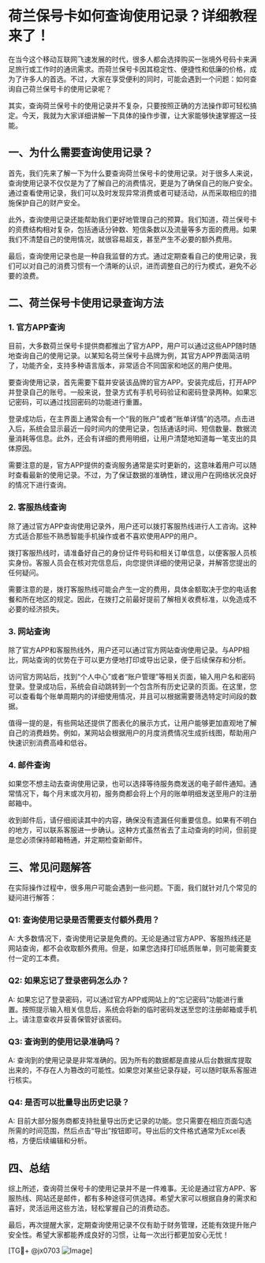# 荷兰保号卡如何查询使用记录？详细教程来了！

在当今这个移动互联网飞速发展的时代，很多人都会选择购买一张境外号码卡来满足旅行或工作时的通讯需求。而荷兰保号卡因其稳定性、便捷性和低廉的价格，成为了许多人的首选。不过，大家在享受便利的同时，可能会遇到一个问题：如何查询自己荷兰保号卡的使用记录呢？

其实，查询荷兰保号卡的使用记录并不复杂，只要按照正确的方法操作即可轻松搞定。今天，我就为大家详细讲解一下具体的操作步骤，让大家能够快速掌握这一技能。

## 一、为什么需要查询使用记录？

首先，我们先来了解一下为什么要查询荷兰保号卡的使用记录。对于很多人来说，查询使用记录不仅仅是为了了解自己的消费情况，更是为了确保自己的账户安全。通过查看使用记录，我们可以及时发现异常消费或者可疑活动，从而采取相应的措施保护自己的财产安全。

此外，查询使用记录还能帮助我们更好地管理自己的预算。我们知道，荷兰保号卡的资费结构相对复杂，包括通话分钟数、短信条数以及流量等多方面的费用。如果我们不清楚自己的使用情况，就很容易超支，甚至产生不必要的额外费用。

最后，查询使用记录也是一种自我监督的方式。通过定期查看自己的使用记录，我们可以对自己的消费习惯有一个清晰的认识，进而调整自己的行为模式，避免不必要的浪费。

## 二、荷兰保号卡使用记录查询方法

### 1. 官方APP查询

目前，大多数荷兰保号卡提供商都推出了官方APP，用户可以通过这些APP随时随地查询自己的使用记录。以某知名荷兰保号卡品牌为例，其官方APP界面简洁明了，功能齐全，支持多种语言版本，非常适合不同国家和地区的用户使用。

要查询使用记录，首先需要下载并安装该品牌的官方APP。安装完成后，打开APP并登录自己的账号。一般来说，登录方式有手机号码验证和密码登录两种。如果忘记密码，可以通过找回密码的功能进行重置。

登录成功后，在主界面上通常会有一个“我的账户”或者“账单详情”的选项。点击进入后，系统会显示最近一段时间内的使用记录，包括通话时间、短信数量、数据流量消耗等信息。此外，还会有详细的费用明细，让用户清楚地知道每一笔支出的具体原因。

需要注意的是，官方APP提供的查询服务通常是实时更新的，这意味着用户可以随时查看最新的使用记录。不过，为了保证数据的准确性，建议用户在网络状况良好的情况下进行查询。

### 2. 客服热线查询

除了通过官方APP查询使用记录外，用户还可以拨打客服热线进行人工咨询。这种方式适合那些不熟悉智能手机操作或者不喜欢使用APP的用户。

拨打客服热线时，请准备好自己的身份证件号码和相关订单信息，以便客服人员核实身份。客服人员会在核对完信息后，向您提供详细的使用记录，并解答您提出的任何疑问。

需要注意的是，拨打客服热线可能会产生一定的费用，具体金额取决于您的电话套餐和所在地区的规定。因此，在拨打之前最好提前了解相关收费标准，以免造成不必要的经济损失。

### 3. 网站查询

除了官方APP和客服热线外，用户还可以通过官方网站查询使用记录。与APP相比，网站查询的优势在于可以更方便地打印或导出记录，便于后续保存和分析。

访问官方网站后，找到“个人中心”或者“账户管理”等相关页面，输入用户名和密码登录。登录成功后，系统会自动跳转到一个包含所有历史记录的页面。在这里，您可以查看每个账单周期内的详细使用情况，并且可以根据需要筛选特定时间段的数据。

值得一提的是，有些网站还提供了图表化的展示方式，让用户能够更加直观地了解自己的消费趋势。例如，某网站会根据用户的月度消费情况生成折线图，帮助用户快速识别消费高峰和低谷。

### 4. 邮件查询

如果您不想主动去查询使用记录，也可以选择等待服务商发送的电子邮件通知。通常情况下，每个月末或次月初，服务商都会将上个月的账单明细发送至用户的注册邮箱中。

收到邮件后，请仔细阅读其中的内容，确保没有遗漏任何重要信息。如果有不明白的地方，可以联系客服进一步确认。这种方式虽然省去了主动查询的时间，但前提是您必须保持邮箱畅通，并定期检查新邮件。

## 三、常见问题解答

在实际操作过程中，很多用户可能会遇到一些问题。下面，我们就针对几个常见的疑问进行解答：

### Q1: 查询使用记录是否需要支付额外费用？
A: 大多数情况下，查询使用记录是免费的。无论是通过官方APP、客服热线还是网站查询，都不会收取额外费用。但是，如果您选择打印纸质账单，则可能需要支付一定的工本费。

### Q2: 如果忘记了登录密码怎么办？
A: 如果忘记了登录密码，可以通过官方APP或网站上的“忘记密码”功能进行重置。按照提示输入相关信息后，系统会将新的临时密码发送至您的注册邮箱或手机上。请注意查收并妥善保管好该密码。

### Q3: 查询到的使用记录准确吗？
A: 查询到的使用记录是非常准确的。因为所有的数据都是直接从后台数据库提取出来的，不存在人为篡改的可能性。如果您对某些记录存疑，可以随时联系客服进行核实。

### Q4: 是否可以批量导出历史记录？
A: 目前大部分服务商都支持批量导出历史记录的功能。您只需要在相应页面勾选所需的时间范围，然后点击“导出”按钮即可。导出后的文件格式通常为Excel表格，方便后续编辑和分析。

## 四、总结

综上所述，查询荷兰保号卡的使用记录并不是一件难事。无论是通过官方APP、客服热线、网站还是邮件，都有多种途径可供选择。希望大家可以根据自身的需求和喜好，灵活运用这些方法，轻松掌握自己的消费动态。

最后，再次提醒大家，定期查询使用记录不仅有助于财务管理，还能有效提升账户安全性。希望大家都能养成良好的习惯，让每一次出行都更加安心无忧！

[TG💪+ @jx0703 ![Image](https://github.com/user-attachments/assets/dbca1d08-cadb-493c-b0ec-ad6f7a83f270)]